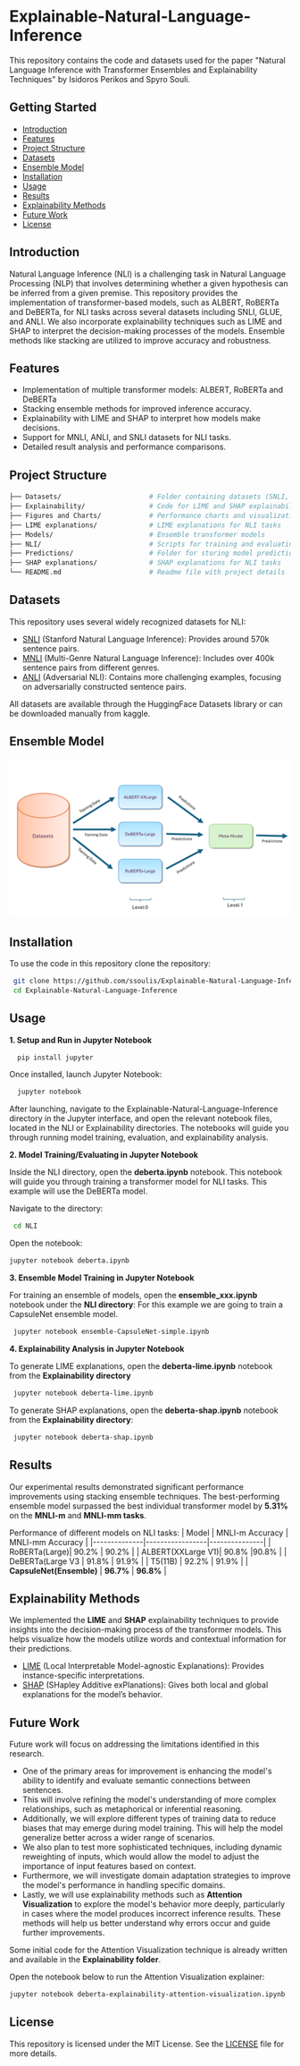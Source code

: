 # Explainable-Natural-Language-Inference

This repository contains the code and datasets used for the paper "Natural Language Inference with Transformer Ensembles and Explainability Techniques" by Isidoros Perikos and Spyro Souli.

## Getting Started

* [Introduction](#introduction)
* [Features](#features)
* [Project Structure](#project-structure)
* [Datasets](#datasets)
* [Ensemble Model](#ensemble-model)
* [Installation](#installation)
* [Usage](#usage)
* [Results](#results)
* [Explainability Methods](#explainability-methods)
* [Future Work](#Future-Work)
* [License](#license)

## Introduction

Natural Language Inference (NLI) is a challenging task in Natural Language Processing (NLP) that involves determining whether a given hypothesis can be inferred from a given premise. This repository provides the implementation of transformer-based models, such as  ALBERT, RoBERTa and DeBERTa, for NLI tasks across several datasets including SNLI, GLUE, and ANLI.
We also incorporate explainability techniques such as LIME and SHAP to interpret the decision-making processes of the models. Ensemble methods like stacking are utilized to improve accuracy and robustness.


## Features

*  Implementation of multiple transformer models: ALBERT, RoBERTa and DeBERTa
*  Stacking ensemble methods for improved inference accuracy.
*  Explainability with LIME and SHAP to interpret how models make decisions.
*  Support for MNLI, ANLI, and SNLI datasets for NLI tasks.
*  Detailed result analysis and performance comparisons.
  

## Project Structure

```bash
├── Datasets/                      # Folder containing datasets (SNLI, MNLI, ANLI)
├── Explainability/                # Code for LIME and SHAP explainability techniques. There is also code for the Attention Visulization method.
├── Figures and Charts/            # Performance charts and visualizations
├── LIME explanations/             # LIME explanations for NLI tasks
├── Models/                        # Ensemble transformer models 
├── NLI/                           # Scripts for training and evaluating NLI tasks
├── Predictions/                   # Folder for storing model predictions
├── SHAP explanations/             # SHAP explanations for NLI tasks
└── README.md                      # Readme file with project details
```

## Datasets

This repository uses several widely recognized datasets for NLI:

*  [SNLI](https://www.kaggle.com/datasets/stanfordu/stanford-natural-language-inference-corpus) (Stanford Natural Language Inference): Provides around 570k sentence pairs.
*  [MNLI](https://www.kaggle.com/datasets/thedevastator/nli-dataset-for-sentence-understanding) (Multi-Genre Natural Language Inference): Includes over 400k sentence pairs from different genres.
*  [ANLI](https://www.kaggle.com/datasets/thedevastator/anli-a-large-scale-nli-benchmark-dataset) (Adversarial NLI): Contains more challenging examples, focusing on adversarially constructed sentence pairs.

All datasets are available through the HuggingFace Datasets library or can be downloaded manually from kaggle.

## Ensemble Model

![alt text](https://github.com/ssoulis/Explainable-Natural-Language-Inference/blob/main/Figures%20and%20Charts/Stacking.PNG)

## Installation 

To use the code in this repository clone the repository:
   ```bash
    git clone https://github.com/ssoulis/Explainable-Natural-Language-Inference.git
    cd Explainable-Natural-Language-Inference
   ```

## Usage

**1. Setup and Run in Jupyter Notebook**
   
  ```bash
    pip install jupyter
  ```
  Once installed, launch Jupyter Notebook:
  ```bash
    jupyter notebook
   ```
   After launching, navigate to the Explainable-Natural-Language-Inference directory in the Jupyter interface, and open the relevant notebook files, located in the 
   NLI or Explainability directories. The notebooks will guide you through running model training, evaluation, and explainability analysis.

**2. Model Training/Evaluating in Jupyter Notebook**
   
  Inside the NLI directory, open the **deberta.ipynb** notebook. This notebook will guide you through training a transformer model for NLI tasks.
  This example will use the DeBERTa model.
   
  Navigate to the directory:
  ```bash
   cd NLI
   ```
   Open the notebook:
   ```bash
   jupyter notebook deberta.ipynb
   ```

**3. Ensemble Model Training in Jupyter Notebook**

  For training an ensemble of models, open the **ensemble_xxx.ipynb** notebook under the **NLI directory**:
  For this example we are going to train a CapsuleNet ensemble model.
  ```bash
   jupyter notebook ensemble-CapsuleNet-simple.ipynb
  ```

**4. Explainability Analysis in Jupyter Notebook**
   
  To generate LIME explanations, open the **deberta-lime.ipynb** notebook from the **Explainability directory**
  ```bash
   jupyter notebook deberta-lime.ipynb
   ```
  To generate  SHAP explanations, open the **deberta-shap.ipynb** notebook from the **Explainability directory**:
  ```bash
   jupyter notebook deberta-shap.ipynb
   ```

## Results 


Our experimental results demonstrated significant performance improvements using stacking ensemble techniques. The best-performing ensemble model surpassed the best individual transformer model by **5.31%** on the **MNLI-m** and **MNLI-mm tasks**.

Performance of different models on NLI tasks:
| Model        | MNLI-m Accuracy | MNLI-mm Accuracy |
|--------------|-----------------|---------------|
| RoBERTa(Large)| 90.2%          | 90.2%         | 
| ALBERT(XXLarge V1)| 90.8%      |90.8%             | 
| DeBERTa(Large V3  | 91.8%           | 91.9%         | 
| T5(11B)           | 92.2%           | 91.9%         |
| **CapsuleNet(Ensemble)** | **96.7%**        | **96.8%**        |


## Explainability Methods

We implemented the **LIME** and **SHAP** explainability techniques to provide insights into the decision-making process of the transformer models. This helps visualize how the models utilize words and contextual information for their predictions.

* [LIME](https://github.com/marcotcr/lime) (Local Interpretable Model-agnostic Explanations): Provides instance-specific interpretations.
* [SHAP](https://github.com/shap/shap) (SHapley Additive exPlanations): Gives both local and global explanations for the model’s behavior.


## Future Work

Future work will focus on addressing the limitations identified in this research. 

* One of the primary areas for improvement is enhancing the model's ability to identify and evaluate semantic connections between sentences.
* This will involve refining the model's understanding of more complex relationships, such as metaphorical or inferential reasoning.
* Additionally, we will explore different types of training data to reduce biases that may emerge during model training. This will help the model generalize better across a wider range of scenarios.
* We also plan to test more sophisticated techniques, including dynamic reweighting of inputs, which would allow the model to adjust the importance of input features based on context.
* Furthermore, we will investigate domain adaptation strategies to improve the model's performance in handling specific domains.
* Lastly, we will use explainability methods such as **Attention Visualization** to explore the model's behavior more deeply, particularly in cases where the model produces incorrect inference results. These methods will help us better understand why errors occur and guide further improvements.

Some initial code for the Attention Visualization technique is already written and available in the **Explainability folder**.

Open the notebook below to run the Attention Visualization explainer:
```bash
jupyter notebook deberta-explainability-attention-visualization.ipynb
```
## License 

This repository is licensed under the MIT License. See the [LICENSE](https://github.com/ssoulis/Explainable-Natural-Language-Inference/blob/main/LICENSE) file for more details.

